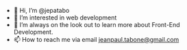 - 👋 Hi, I’m @jepatabo
- 👀 I’m interested in web development
- 🌱 I’m always on the look out to learn more about Front-End Development. 
- 📫 How to reach me via email jeanpaul.tabone@gmail.com

<!---
jepatabo/jepatabo is a ✨ special ✨ repository because its `README.md` (this file) appears on your GitHub profile.
You can click the Preview link to take a look at your changes.
--->
